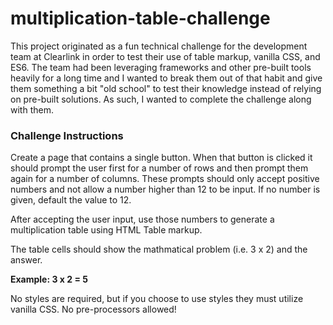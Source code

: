 # multiplication-table-challenge

This project originated as a fun technical challenge for the development team at Clearlink in order to test their use of table markup, vanilla CSS, and ES6. The team had been leveraging frameworks and other pre-built tools heavily for a long time and I wanted to break them out of that habit and give them something a bit "old school" to test their knowledge instead of relying on pre-built solutions. As such, I wanted to complete the challenge along with them.

### Challenge Instructions

Create a page that contains a single button. When that button is clicked it should prompt the user first for a number of rows and then prompt them again for a number of columns. These prompts should only accept positive numbers and not allow a number higher than 12 to be input. If no number is given, default the value to 12.

After accepting the user input, use those numbers to generate a multiplication table using HTML Table markup.

The table cells should show the mathmatical problem (i.e. 3 x 2) and the answer.

**Example: 3 x 2 = 5**

No styles are required, but if you choose to use styles they must utilize vanilla CSS. No pre-processors allowed!
